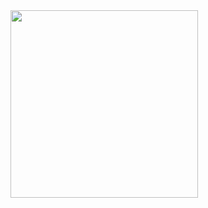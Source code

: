 <img src="https://github.com/user-attachments/assets/f2d499d2-8760-4e41-b81d-9a26c85b3938" width=300/>
